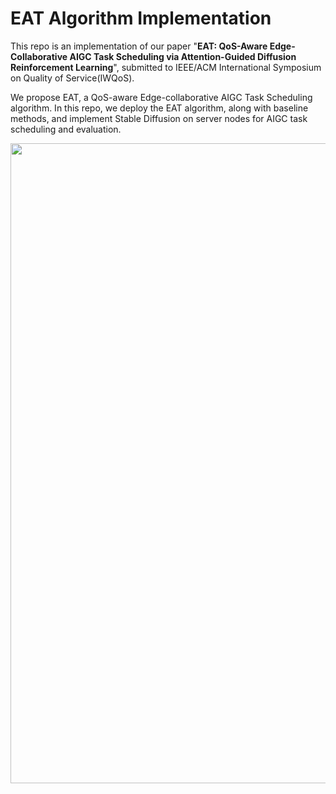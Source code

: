 # EAT Algorithm Implementation


This repo is an implementation of our paper "**EAT: QoS-Aware Edge-Collaborative AIGC Task Scheduling via Attention-Guided Diffusion Reinforcement Learning**", submitted to IEEE/ACM International Symposium on Quality of Service(IWQoS).

We propose EAT, a QoS-aware Edge-collaborative AIGC Task Scheduling algorithm. In this repo, we deploy the EAT algorithm, along with baseline methods, and implement Stable Diffusion on server nodes for AIGC task scheduling and evaluation.

<div align=center>
  <img src="https://github.com/user-attachments/assets/2106305e-5c23-4486-9436-4a75be484fa1" width="1024px">
</div>




